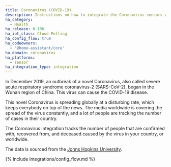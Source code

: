 ```yaml
---
title: Coronavirus (COVID-19)
description: Instructions on how to integrate the Coronavirus sensors within Home Assistant.
ha_category:
  - Health
ha_release: 0.106
ha_iot_class: Cloud Polling
ha_config_flow: true
ha_codeowners:
  - '@home-assistant/core'
ha_domain: coronavirus
ha_platforms:
  - sensor
ha_integration_type: integration
---
```


In December 2019, an outbreak of a novel Coronavirus, also called severe acute
respiratory syndrome coronavirus-2 (SARS-CoV-2), began in the Wuhan region of
China. This virus can cause the COVID-19 disease.

This novel Coronavirus is spreading globally at a disturbing rate, which keeps
everybody on top of the news. The media worldwide is covering the spread of
the virus constantly, and a lot of people are tracking the number of cases
in their country.

The Coronavirus integration tracks the number of people that are confirmed with,
recovered from, and deceased caused by the virus in your country, or worldwide.

The data is sourced from the [Johns Hopkins University](https://www.arcgis.com/apps/opsdashboard/index.html#/bda7594740fd40299423467b48e9ecf6).

{% include integrations/config_flow.md %}
